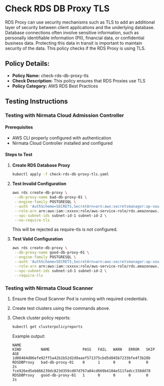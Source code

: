 # Check RDS DB Proxy TLS

RDS Proxy can use security mechanisms such as TLS to add an additional layer of security between client applications and the underlying database. 
Database connections often involve sensitive information, such as personally identifiable information (PII), financial data, or confidential business data. 
Protecting this data in transit is important to maintain security of the data.
This policy checks if the RDS Proxy is using TLS.

## Policy Details:

- **Policy Name:** check-rds-db-proxy-tls
- **Check Description:** This policy ensures that RDS Proxies use TLS
- **Policy Category:** AWS RDS Best Practices

## Testing Instructions

### Testing with Nirmata Cloud Admission Controller

#### Prerequisites
- AWS CLI properly configured with authentication
- Nirmata Cloud Controller installed and configured

#### Steps to Test

1. **Create RDS Database Proxy**
   ```bash
   kubectl apply -f check-rds-db-proxy-tls.yaml
   ```

2. **Test Invalid Configuration**
   ```bash
   aws rds create-db-proxy \
    --db-proxy-name bad-db-proxy-01 \
    --engine-family POSTGRESQL \
    --auth 'AuthScheme=SECRETS,SecretArn=arn:aws:secretsmanager:ap-south-1:xxxxx:secret:demo/secret/rds-peBhuC' \
    --role-arn arn:aws:iam::xxxxx:role/aws-service-role/rds.amazonaws.com/AWSServiceRoleForRDS \
    --vpc-subnet-ids subnet-id-1 subnet-id-2 \
    --no-require-tls
   ```
   This will be rejected as require-tls is not configured.

3. **Test Valid Configuration**
   ```bash
   aws rds create-db-proxy \
    --db-proxy-name good-db-proxy-01 \
    --engine-family POSTGRESQL \
    --auth 'AuthScheme=SECRETS,SecretArn=arn:aws:secretsmanager:ap-south-1:xxxxx:secret:demo/secret/rds-peBhuC' \
    --role-arn arn:aws:iam::xxxxx:role/aws-service-role/rds.amazonaws.com/AWSServiceRoleForRDS \
    --vpc-subnet-ids subnet-id-1 subnet-id-2 \
    --require-tls
   ```

### Testing with Nirmata Cloud Scanner

1. Ensure the Cloud Scanner Pod is running with required credentials.

2. Create test clusters using the commands above.

3. Check cluster policy reports:
   ```bash
   kubectl get clusterpolicyreports
   ```

   Example output:
   ```
   NAME                                                              KIND         NAME               PASS   FAIL   WARN   ERROR   SKIP   AGE
   1d08484d06efe92ff5a42b1b52d2d9aaef571375cbd5d845b7233bfe4f3b28b   RDSDBProxy   bad-db-proxy-01    0      1      0      0       0      2s
   fce926ed5eb866239dc823d359cd07d767a04cd669b4104e511fadcc338dd78   RDSDBProxy   good-db-proxy-01   1      0      0      0       0      2s
   ```